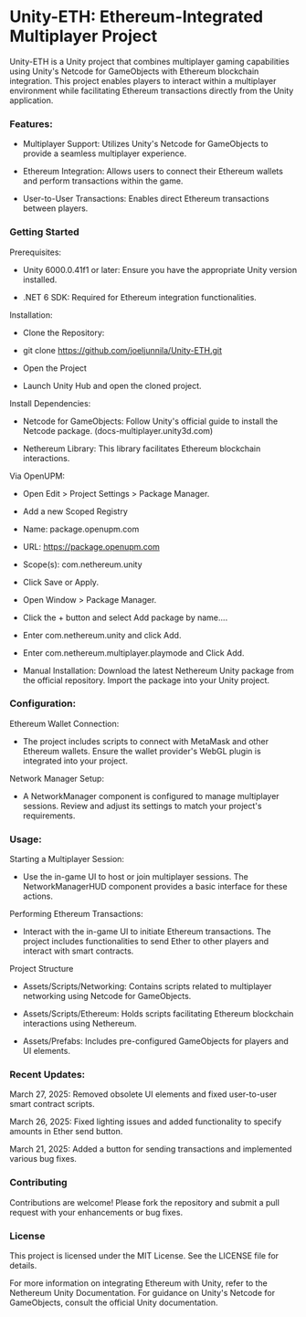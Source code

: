 # Unity-ETH: Ethereum-Integrated Multiplayer Project

Unity-ETH is a Unity project that combines multiplayer gaming capabilities using Unity's Netcode for GameObjects with Ethereum blockchain integration. This project enables players to interact within a multiplayer environment while facilitating Ethereum transactions directly from the Unity application.

### Features:

- Multiplayer Support: Utilizes Unity's Netcode for GameObjects to provide a seamless multiplayer experience.

- Ethereum Integration: Allows users to connect their Ethereum wallets and perform transactions within the game.

- User-to-User Transactions: Enables direct Ethereum transactions between players.

### Getting Started

Prerequisites:

- Unity 6000.0.41f1 or later: Ensure you have the appropriate Unity version installed.

- .NET 6 SDK: Required for Ethereum integration functionalities.

Installation:

- Clone the Repository:

- git clone https://github.com/joeljunnila/Unity-ETH.git

- Open the Project

- Launch Unity Hub and open the cloned project.

Install Dependencies:

- Netcode for GameObjects: Follow Unity's official guide to install the Netcode package. (docs-multiplayer.unity3d.com)

- Nethereum Library: This library facilitates Ethereum blockchain interactions.

Via OpenUPM:

- Open Edit > Project Settings > Package Manager.

- Add a new Scoped Registry

- Name: package.openupm.com

- URL: https://package.openupm.com

- Scope(s): com.nethereum.unity

- Click Save or Apply.

- Open Window > Package Manager.

- Click the + button and select Add package by name....

- Enter com.nethereum.unity and click Add.

- Enter com.nethereum.multiplayer.playmode and Click Add.

- Manual Installation: Download the latest Nethereum Unity package from the official repository. Import the package into your Unity project.

### Configuration:

Ethereum Wallet Connection:

- The project includes scripts to connect with MetaMask and other Ethereum wallets. Ensure the wallet provider's WebGL plugin is integrated into your project.

Network Manager Setup:

- A NetworkManager component is configured to manage multiplayer sessions. Review and adjust its settings to match your project's requirements.

### Usage:

Starting a Multiplayer Session:

- Use the in-game UI to host or join multiplayer sessions. The NetworkManagerHUD component provides a basic interface for these actions.

Performing Ethereum Transactions:

- Interact with the in-game UI to initiate Ethereum transactions. The project includes functionalities to send Ether to other players and interact with smart contracts.

Project Structure

- Assets/Scripts/Networking: Contains scripts related to multiplayer networking using Netcode for GameObjects.

- Assets/Scripts/Ethereum: Holds scripts facilitating Ethereum blockchain interactions using Nethereum.

- Assets/Prefabs: Includes pre-configured GameObjects for players and UI elements.

### Recent Updates:

March 27, 2025: Removed obsolete UI elements and fixed user-to-user smart contract scripts.

March 26, 2025: Fixed lighting issues and added functionality to specify amounts in Ether send button.

March 21, 2025: Added a button for sending transactions and implemented various bug fixes.

### Contributing

Contributions are welcome! Please fork the repository and submit a pull request with your enhancements or bug fixes.

### License

This project is licensed under the MIT License. See the LICENSE file for details.

For more information on integrating Ethereum with Unity, refer to the Nethereum Unity Documentation. For guidance on Unity's Netcode for GameObjects, consult the official Unity documentation.
